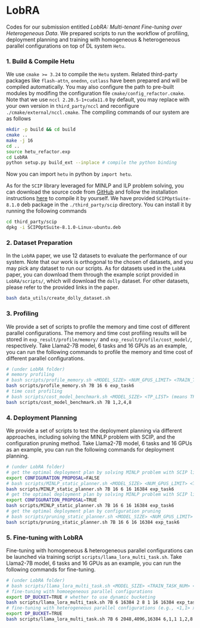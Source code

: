 # LobRA

Codes for our submission entitled *LobRA: Multi-tenant Fine-tuning over Heterogeneous Data*. We prepared scripts to run the workflow of profiling, deployment planning and training with homogeneous & heterogeneous parallel configurations on top of DL system `Hetu`.

### 1. Build & Compile Hetu

We use `cmake >= 3.24` to compile the `Hetu` system. Related third-party packages like `flash-attn`, `onednn`, `cutlass` have been prepared and will be compiled automatically. You may also configure the path to pre-built modules by modifing the configuration file `cmake/config_refactor.cmake`. Note that we use `nccl 2.20.5-1+cuda11.0` by default, you may replace with your own version in `third_party/nccl` and reconfigure `./cmake/external/nccl.cmake`. The compiling commands of our system are as follows

~~~bash
mkdir -p build && cd build
cmake ..
make -j 16
cd ..
source hetu_refactor.exp
cd LobRA
python setup.py build_ext --inplace # compile the python binding
~~~

Now you can import `hetu` in python by `import hetu`.

As for the `SCIP` library leveraged for MINLP and ILP problem solving, you can download the source code from [GitHub](https://github.com/scipopt/scip) and follow the installation instructions [here](https://github.com/scipopt/scip/blob/master/INSTALL.md) to compile it by yourself. We have provided `SCIPOptSuite-8.1.0` deb package in the `./third_party/scip` directory. You can install it by running the following commands

~~~bash
cd third_party/scip
dpkg -i SCIPOptSuite-8.1.0-Linux-ubuntu.deb
~~~

### 2. Dataset Preparation

In the `LobRA` paper, we use 12 datasets to evaluate the performance of our system. Note that our work is orthogonal to the chosen of datasets, and you may pick any dataset to run our scripts. As for datasets used in the `LobRA` paper, you can download them through the example script provided in `LobRA/scripts/`, which will download the `dolly` dataset. For other datasets, please refer to the provided links in the paper.

~~~bash
bash data_utils/create_dolly_dataset.sh
~~~

### 3. Profiling

We provide a set of scripts to profile the memory and time cost of different parallel configurations. The memory and time cost profiling results will be stored in `exp_result/profile/memory/` and `exp_result/profile/cost_model/`, respectively. Take Llama2-7B model, 6 tasks and 16 GPUs as an example, you can run the following commands to profile the memory and time cost of different parallel configurations.

~~~bash
# (under LobRA folder)
# memory profiling
# bash scripts/profile_memory.sh <MODEL_SIZE> <NUM_GPUS_LIMIT> <TRAIN_TASK_NUM> <TRAINER_CONFIG_PATH>
bash scripts/profile_memory.sh 7B 16 6 exp_task6
# time cost profiling
# bash scripts/cost_model_benchmark.sh <MODEL_SIZE> <TP_LIST> (means TP degrees to be profiled)
bash scripts/cost_model_benchmark.sh 7B 1,2,4,8
~~~


### 4. Deployment Planning

We provide a set of scripts to test the deployment planning via different approaches, including solving the MINLP problem with SCIP, and the configuration pruning method. Take Llama2-7B model, 6 tasks and 16 GPUs as an example, you can run the following commands for deployment planning.

~~~bash
# (under LobRA folder)
# get the optimal deployment plan by solving MINLP problem with SCIP library without configuration proposal
export CONFIGURATION_PROPOSAL=FALSE
# bash scripts/MINLP_static_planner.sh <MODEL_SIZE> <NUM_GPUS_LIMIT> <TRAIN_TASK_NUM> <TRAINER_CONFIG_PATH>
bash scripts/MINLP_static_planner.sh 7B 16 6 16 16384 exp_task6
# get the optimal deployment plan by solving MINLP problem with SCIP library with configuration proposal
export CONFIGURATION_PROPOSAL=TRUE
bash scripts/MINLP_static_planner.sh 7B 16 6 16 16384 exp_task6
# get the optimal deployment plan by configuration pruning
# bash scripts/pruning_static_planner.sh <MODEL_SIZE> <NUM_GPUS_LIMIT> <TRAIN_TASK_NUM> <TRAINER_CONFIG_PATH>
bash scripts/pruning_static_planner.sh 7B 16 6 16 16384 exp_task6
~~~

### 5. Fine-tuning with LobRA

Fine-tuning with homogeneous & heterogeneous parallel configurations can be launched via training script `scripts/llama_lora_multi_task.sh`. Take Llama2-7B model, 6 tasks and 16 GPUs as an example, you can run the following commands for fine-tuning.

~~~bash
# (under LobRA folder)
# bash scripts/llama_lora_multi_task.sh <MODEL_SIZE> <TRAIN_TASK_NUM> <CONTEXT_LENGTH_LIST> <DP_LIST> <TP_LIST> <PP_LIST> <BUCKET_NUM> <DP_BUCKET> <MAX_SEQ_LENGTH> <TRAINER_CONFIG_PATH>
# fine-tuning with homoegeneous parallel configurations
export DP_BUCKET=TRUE # whether to use dynamic bucketing
bash scripts/llama_lora_multi_task.sh 7B 6 16384 2 8 1 16 16384 exp_task6
# fine-tuning with heterogeneous parallel configurations (e.g., <1,1> x 6, <2,1> x 1, <8,1> x 1)
export DP_BUCKET=TRUE
bash scripts/llama_lora_multi_task.sh 7B 6 2048,4096,16384 6,1,1 1,2,8 1,1,1 16 16384 exp_task6
~~~
